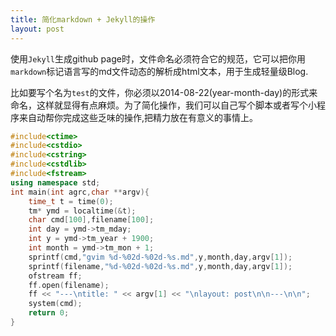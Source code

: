 ```yaml
---
title: 简化markdown + Jekyll的操作
layout: post
---
```


使用`Jekyll`生成github page时，文件命名必须符合它的规范，它可以把你用`markdown`标记语言写的md文件动态的解析成html文本，用于生成轻量级Blog.

比如要写个名为`test`的文件，你必须以2014-08-22(year-month-day)的形式来命名，这样就显得有点麻烦。为了简化操作，我们可以自己写个脚本或者写个小程序来自动帮你完成这些乏味的操作,把精力放在有意义的事情上。

```CPP
#include<ctime>
#include<cstdio>
#include<cstring>
#include<cstdlib>
#include<fstream>
using namespace std;
int main(int agrc,char **argv){
    time_t t = time(0);
    tm* ymd = localtime(&t);
    char cmd[100],filename[100];
    int day = ymd->tm_mday;
    int y = ymd->tm_year + 1900;
    int month = ymd->tm_mon + 1;
    sprintf(cmd,"gvim %d-%02d-%02d-%s.md",y,month,day,argv[1]);
    sprintf(filename,"%d-%02d-%02d-%s.md",y,month,day,argv[1]);
    ofstream ff;
    ff.open(filename);
    ff << "---\ntitle: " << argv[1] << "\nlayout: post\n\n---\n\n";
    system(cmd);
    return 0;
}
```

